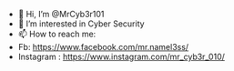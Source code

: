 - 👋 Hi, I’m @MrCyb3r101
- 👀 I’m interested in Cyber Security
- 📫 How to reach me:
- Fb: https://www.facebook.com/mr.namel3ss/
- Instagram : https://www.instagram.com/mr_cyb3r_010/

<!---
MrCyb3r101/MrCyb3r101 is a ✨ special ✨ repository because its `README.md` (this file) appears on your GitHub profile.
You can click the Preview link to take a look at your changes.
--->
